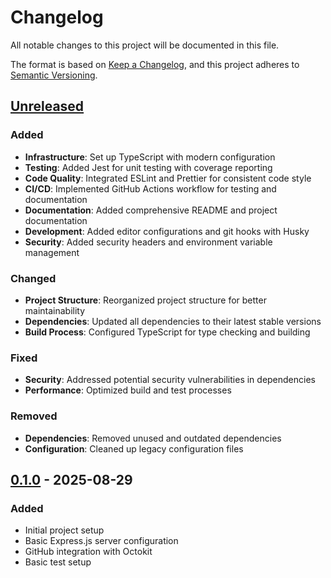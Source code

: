 # Changelog

All notable changes to this project will be documented in this file.

The format is based on [Keep a Changelog](https://keepachangelog.com/en/1.0.0/),
and this project adheres to [Semantic Versioning](https://semver.org/spec/v2.0.0.html).

## [Unreleased]

### Added
- **Infrastructure**: Set up TypeScript with modern configuration
- **Testing**: Added Jest for unit testing with coverage reporting
- **Code Quality**: Integrated ESLint and Prettier for consistent code style
- **CI/CD**: Implemented GitHub Actions workflow for testing and documentation
- **Documentation**: Added comprehensive README and project documentation
- **Development**: Added editor configurations and git hooks with Husky
- **Security**: Added security headers and environment variable management

### Changed
- **Project Structure**: Reorganized project structure for better maintainability
- **Dependencies**: Updated all dependencies to their latest stable versions
- **Build Process**: Configured TypeScript for type checking and building

### Fixed
- **Security**: Addressed potential security vulnerabilities in dependencies
- **Performance**: Optimized build and test processes

### Removed
- **Dependencies**: Removed unused and outdated dependencies
- **Configuration**: Cleaned up legacy configuration files

## [0.1.0] - 2025-08-29

### Added
- Initial project setup
- Basic Express.js server configuration
- GitHub integration with Octokit
- Basic test setup

[Unreleased]: https://github.com/MKWorldWide/CursorKitt3n/compare/v0.1.0...HEAD
[0.1.0]: https://github.com/MKWorldWide/CursorKitt3n/releases/tag/v0.1.0
